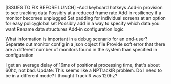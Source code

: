 [ISSUES TO FIX BEFORE LUNCH]
-Add keyboard hotkeys
Add-in provision to see tracking data
    Possibly at a reduced frame rate
Add in resiliency if a monitor becomes unplugged
Set padding for individual screens
    at an option for easy policyglobal set
Possibly add in a way to specify which data you want
Rename data structures
Add-in configuration logic

What information is important in a debug scenario for an end-user?
Separate out monitor config in a json object file
    Provide soft error that there are a different number
        of monitors found in the system than specified in configuration

I get an average delay of 16ms of positional processing time, that's about 60hz, not bad.
    Update: This seems like a NPTrackIR problem. Do I need to be in a different mode? I thought TrackIR was 120hz?
